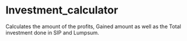 # Investment_calculator
  Calculates the amount of the profits, Gained amount as well as the Total investment done in SIP and Lumpsum.  
